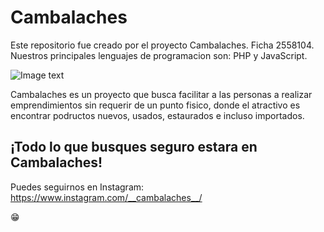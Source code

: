 # Cambalaches
Este repositorio fue creado por el proyecto Cambalaches. Ficha 2558104.
<br>
Nuestros principales lenguajes de programacion son: PHP y JavaScript.
<br>

![Image text](https://raw.githubusercontent.com/Hol1sPruev4Sen4/Prueba1/master/CAMBALACHES.png)

Cambalaches es un proyecto que busca facilitar a las personas a realizar emprendimientos sin requerir de un punto fisico, 
donde el atractivo es encontrar podructos nuevos, usados, estaurados e incluso importados. 

## ¡Todo lo que busques seguro estara en Cambalaches!


Puedes seguirnos en Instagram: https://www.instagram.com/__cambalaches__/

😁
